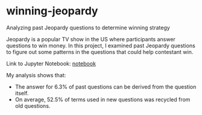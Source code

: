 # winning-jeopardy
Analyzing past Jeopardy questions to determine winning strategy

Jeopardy is a popular TV show in the US where participants answer questions to win money. In this project, I examined past Jeopardy questions to figure out some patterns in the questions that could help contestant win. 

Link to Jupyter Notebook: [notebook](Basics.ipynb)

My analysis shows that:
- The answer for 6.3% of past questions can be derived from the question itself.
- On average, 52.5% of terms used in new questions was recycled from old questions.
